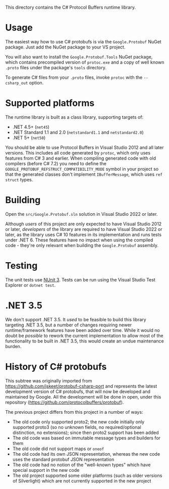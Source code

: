 This directory contains the C# Protocol Buffers runtime library.

Usage
=====

The easiest way how to use C# protobufs is via the `Google.Protobuf`
NuGet package. Just add the NuGet package to your VS project.

You will also want to install the `Google.Protobuf.Tools` NuGet package, which
contains precompiled version of `protoc.exe` and a copy of well known `.proto`
files under the package's `tools` directory.

To generate C# files from your `.proto` files, invoke `protoc` with the
`--csharp_out` option.

Supported platforms
===================

The runtime library is built as a class library, supporting targets of:

- .NET 4.5+ (`net45`)
- .NET Standard 1.1 and 2.0 (`netstandard1.1` and `netstandard2.0`)
- .NET 5+ (`net50`)

You should be able to use Protocol Buffers in Visual Studio 2012 and
all later versions. This includes all code generated by `protoc`,
which only uses features from C# 3 and earlier. When compiling generated
code with old compilers (before C# 7.2) you need to define the
`GOOGLE_PROTOBUF_REFSTRUCT_COMPATIBILITY_MODE` symbol in your project
so that the generated classes don't implement `IBufferMessage`, which uses
`ref struct` types.

Building
========

Open the `src/Google.Protobuf.sln` solution in Visual Studio 2022 or
later.

Although *users* of this project are only expected to have Visual
Studio 2012 or later, *developers* of the library are required to
have Visual Studio 2022 or later, as the library uses C# 10 features
in its implementation and runs tests under .NET 6. These features
have no impact when using the compiled code - they're only relevant
when building the `Google.Protobuf` assembly.

Testing
=======

The unit tests use [NUnit 3](https://github.com/nunit/nunit). Tests can be
run using the Visual Studio Test Explorer or `dotnet test`.

.NET 3.5
========

We don't support .NET 3.5. It *used* to be feasible to build this library
targeting .NET 3.5, but a number of changes requiring newer runtime/framework
features have been added over time. While it would no doubt be *possible* to
rework the current implementation to allow most of the functionality to be built
in .NET 3.5, this would create an undue maintenance burden.

History of C# protobufs
=======================

This subtree was originally imported from https://github.com/jskeet/protobuf-csharp-port
and represents the latest development version of C# protobufs, that will now be developed
and maintained by Google. All the development will be done in open, under this repository
(https://github.com/protocolbuffers/protobuf).

The previous project differs from this project in a number of ways:

- The old code only supported proto2; the new code initially only supported
proto3 (so no unknown fields, no required/optional distinction, no
extensions); since then proto2 support has been added
- The old code was based on immutable message types and builders for
them
- The old code did not support maps or `oneof`
- The old code had its own JSON representation, whereas the new code
uses the standard protobuf JSON representation
- The old code had no notion of the "well-known types" which have
special support in the new code
- The old project supported some older platforms (such as older
versions of Silverlight) which are not currently supported in the
new project
